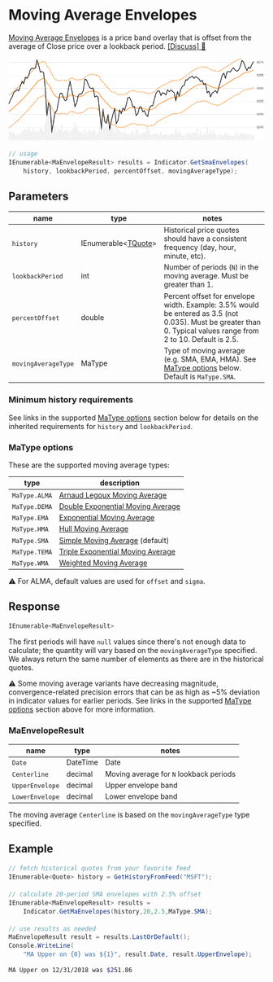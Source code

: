﻿# Moving Average Envelopes

[Moving Average Envelopes](https://en.wikipedia.org/wiki/Moving_average_envelope) is a price band overlay that is offset from the average of Close price over a lookback period.
[[Discuss] :speech_balloon:](https://github.com/DaveSkender/Stock.Indicators/discussions/288 "Community discussion about this indicator")

![image](chart.png)

```csharp
// usage
IEnumerable<MaEnvelopeResult> results = Indicator.GetSmaEnvelopes(
    history, lookbackPeriod, percentOffset, movingAverageType);  
```

## Parameters

| name | type | notes
| -- |-- |--
| `history` | IEnumerable\<[TQuote](../../docs/GUIDE.md#historical-quotes)\> | Historical price quotes should have a consistent frequency (day, hour, minute, etc).
| `lookbackPeriod` | int | Number of periods (`N`) in the moving average.  Must be greater than 1.
| `percentOffset` | double | Percent offset for envelope width.  Example: 3.5% would be entered as 3.5 (not 0.035).  Must be greater than 0.  Typical values range from 2 to 10.  Default is 2.5.
| `movingAverageType` | MaType | Type of moving average (e.g. SMA, EMA, HMA).  See [MaType options](#matype-options) below.  Default is `MaType.SMA`.

### Minimum history requirements

See links in the supported [MaType options](#matype-options) section below for details on the inherited requirements for `history` and `lookbackPeriod`.

### MaType options

These are the supported moving average types:

| type | description
|-- |--
| `MaType.ALMA` | [Arnaud Legoux Moving Average](../Alma/README.md#content)
| `MaType.DEMA` | [Double Exponential Moving Average](../Ema/README.md#content)
| `MaType.EMA` | [Exponential Moving Average](../Ema/README.md#content)
| `MaType.HMA` | [Hull Moving Average](../Hma/README.md#content)
| `MaType.SMA` | [Simple Moving Average](../Sma/README.md#content) (default)
| `MaType.TEMA` | [Triple Exponential Moving Average](../Ema/README.md#content)
| `MaType.WMA` | [Weighted Moving Average](../Wma/README.md#content)

:warning: For ALMA, default values are used for `offset` and `sigma`.

## Response

```csharp
IEnumerable<MaEnvelopeResult>
```

The first periods will have `null` values since there's not enough data to calculate; the quantity will vary based on the `movingAverageType` specified.  We always return the same number of elements as there are in the historical quotes.

:warning: Some moving average variants have decreasing magnitude, convergence-related precision errors that can be as high as ~5% deviation in indicator values for earlier periods.  See links in the supported [MaType options](#matype-options) section above for more information.

### MaEnvelopeResult

| name | type | notes
| -- |-- |--
| `Date` | DateTime | Date
| `Centerline` | decimal | Moving average for `N` lookback periods
| `UpperEnvelope` | decimal | Upper envelope band
| `LowerEnvelope` | decimal | Lower envelope band

The moving average `Centerline` is based on the `movingAverageType` type specified.

## Example

```csharp
// fetch historical quotes from your favorite feed
IEnumerable<Quote> history = GetHistoryFromFeed("MSFT");

// calculate 20-period SMA envelopes with 2.5% offset
IEnumerable<MaEnvelopeResult> results = 
    Indicator.GetMaEnvelopes(history,20,2.5,MaType.SMA);

// use results as needed
MaEnvelopeResult result = results.LastOrDefault();
Console.WriteLine(
    "MA Upper on {0} was ${1}", result.Date, result.UpperEnvelope);
```

```bash
MA Upper on 12/31/2018 was $251.86
```
